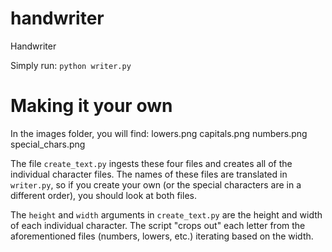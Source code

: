 # handwriter
Handwriter

Simply run: `python writer.py`

# Making it your own
In the images folder, you will find:
  lowers.png
  capitals.png
  numbers.png
  special_chars.png
  
The file `create_text.py` ingests these four files and creates all of the individual character files.
The names of these files are translated in `writer.py`, so if you create your own (or the special characters are in a different order), you should look at both files.

The `height` and `width` arguments in `create_text.py` are the height and width of each individual character. The script "crops out" each letter from the aforementioned files (numbers, lowers, etc.) iterating based on the width.
